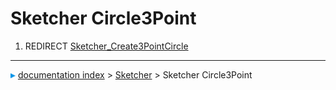 # Sketcher Circle3Point
1.  REDIRECT [Sketcher_Create3PointCircle](Sketcher_Create3PointCircle.md)



---
![](images/Right_arrow.png) [documentation index](../README.md) > [Sketcher](Sketcher_Workbench.md) > Sketcher Circle3Point
